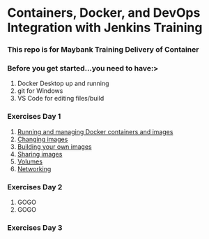 # Containers, Docker, and DevOps Integration with Jenkins Training
### This repo is for Maybank Training Delivery of Container

### Before you get started...you need to have:>

1. Docker Desktop up and running 
2. git for Windows
3. VS Code for editing files/build


### Exercises Day 1

1. [Running and managing Docker containers and images](https://github.com/stv707/container_labs/blob/main/exercises/day1/1-running_containers/README.md)
2. [Changing images](https://github.com/stv707/container_labs/blob/main/exercises/day1/2-changing_images/README.md)
3. [Building your own images](https://github.com/stv707/container_labs/blob/main/exercises/day1/3-building_images/README.md)
4. [Sharing images](https://github.com/stv707/container_labs/blob/main/exercises/day1/4-sharing_images/README.md)
5. [Volumes](https://github.com/delner/docker-training/blob/master/exercises/basic/5-volumes/README.md)
6. [Networking](https://github.com/delner/docker-training/blob/master/exercises/basic/6-networking/README.md)

### Exercises Day 2
1. GOGO 
2. GOGO

### Exercises Day 3 